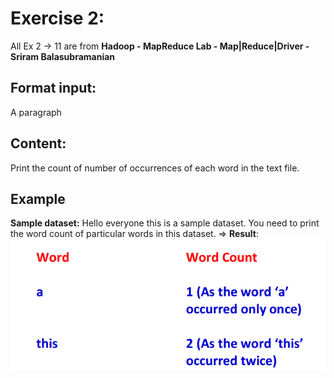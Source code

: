 # Exercise 2: 
All Ex 2 -> 11 are from 
**Hadoop - MapReduce Lab - Map|Reduce|Driver - Sriram Balasubramanian**
## Format input: 
A paragraph
## Content: 
Print the count of number of occurrences of each word in the text file.
## Example  
**Sample dataset:** 
Hello everyone this is a sample dataset. You need to print the word count of particular words in this dataset.
=> **Result**:        
![Paraphrase Ex 2](/images/Paraphrase_Ex_2.png)